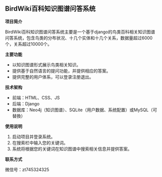 ## BirdWiki百科知识图谱问答系统

**项目简介**

BirdWiki百科知识图谱问答系统主要是一个基于django的鸟类百科相关知识图谱问答系统，包含鸟类的分布状况、十几个实体和十几个关系，数据量超过6000个，关系超过10000个。

**主要功能**

* 以知识图谱形式展示鸟类相关知识。
* 提供基于自然语言的提问功能，并提供相应的答案。
* 提供完整的用户体系，可以登录注册退出。


**技术架构**

- 前端：HTML、CSS、JS
- 后端：Django
- 数据库：Neo4j（知识图谱）、SQLite（用户数据、系统配置）或MySQL（可替換）

**使用说明**

1. 启动项目并登录系统。
2. 在搜索栏中输入您的关键词。
3. 系统将根据您的关键词在知识图谱中搜索相关信息并提供答案。

**联系方式**

微信号：zt745324325